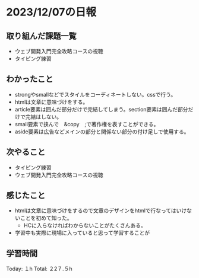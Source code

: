 # 2023/12/07の日報
## 取り組んだ課題一覧
* ウェブ開発入門完全攻略コースの視聴
* タイピング練習
## わかったこと
* strongやsmallなどでスタイルをコーディネートしない。cssで行う。
* htmlは文章に意味づけをする。
* article要素は囲んだ部分だけで完結してしまう。section要素は囲んだ部分だけで完結はしない。
* small要素で挟んで　&copy　;で著作権を表すことができる。
* aside要素は広告などメインの部分と関係ない部分の付け足しで使用する。
## 次やること
*  タイピング練習
*  ウェブ開発入門完全攻略コースの視聴
## 感じたこと
* htmlは文章に意味づけをするので文章のデザインをhtmlで行なってはいけないことを初めて知った。
  * HCに入らなければわからないことがたくさんある。
* 学習中も実際に現場に入っていると思って学習することが
## 学習時間
Today: １h
Total: ２2７.５h
